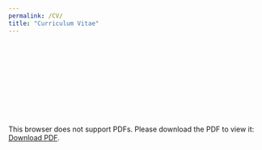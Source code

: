 ```yaml
---
permalink: /CV/
title: "Curriculum Vitae"
---
```


<object data="/assets/Zaiem_Resume092023.pdf" type="application/pdf" width="700px" height="700px">
    <embed src="/assets/Zaiem_Resume092023.pdf">
        <p>This browser does not support PDFs. Please download the PDF to view it: <a href="http://yoursite.com/the.pdf">Download PDF</a>.</p>
    </embed>
</object>

